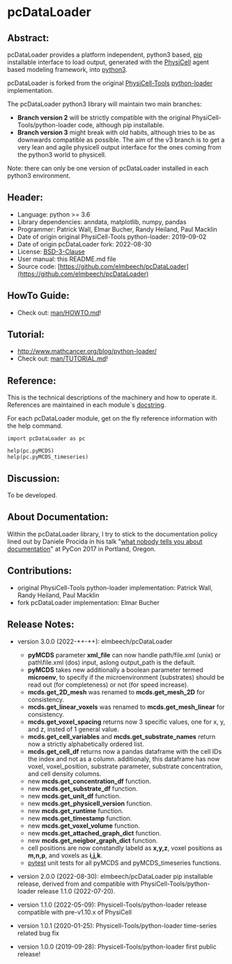 # pcDataLoader

## Abstract:
pcDataLoader provides a platform independent, python3 based, [pip](https://en.wikipedia.org/wiki/Pip_(package_manager)) installable interface
to load output, generated with the [PhysiCell](https://github.com/MathCancer/PhysiCell) agent based modeling framework,
into [python3](https://en.wikipedia.org/wiki/Python_(programming_language)).

pcDataLoader is forked from the original [PhysiCell-Tools](https://github.com/PhysiCell-Tools) [python-loader](https://github.com/PhysiCell-Tools/python-loader) implementation.

The pcDataLoader python3 library will maintain two main branches:

+ **Branch version 2** will be strictly compatible with the original PhysiCell-Tools/python-loader code, although pip installable.
+ **Branch version 3** might break with old habits, although tries to be as downwards compatible as possible.
  The aim of the v3 branch is to get a very lean and agile physicell output interface for the ones coming from the python3 world to physicell.

Note: there can only be one version of pcDataLoader installed in each python3 environment.


## Header:
+ Language: python >= 3.6
+ Library dependencies: anndata, matplotlib, numpy, pandas
+ Programmer: Patrick Wall, Elmar Bucher, Randy Heiland, Paul Macklin
+ Date of origin original PhysiCell-Tools python-loader: 2019-09-02
+ Date of origin pcDataLoader fork: 2022-08-30
+ License: [BSD-3-Clause](https://en.wikipedia.org/wiki/BSD_licenses)
+ User manual: this README.md file
+ Source code: [https://github.com/elmbeech/pcDataLoader](https://github.com/elmbeech/pcDataLoader)


## HowTo Guide:
+ Check out: [man/HOWTO.md](https://github.com/elmbeech/pcDataLoader/tree/master/man/HOWTO.md)!


## Tutorial:
+ http://www.mathcancer.org/blog/python-loader/
+ Check out: [man/TUTORIAL.md](https://github.com/elmbeech/pcDataLoader/tree/master/man/TUTORIAL.md)!


## Reference:
This is the technical descriptions of the machinery and how to operate it.
References are maintained in each module`s [docstring](https://en.wikipedia.org/wiki/Docstring).

For each pcDataLoader module, get on the fly reference information with the help command.
```python3
import pcDataLoader as pc

help(pc.pyMCDS)
help(pc.pyMCDS_timeseries)
```


## Discussion:
To be developed.


## About Documentation:
Within the pcDataLoader library, I try to stick to the documentation policy lined out by Daniele Procida in his talk "[what nobody tells you about documentation](https://www.youtube.com/watch?v=azf6yzuJt54)" at PyCon 2017 in Portland, Oregon.


## Contributions:
+ original PhysiCell-Tools python-loader implementation: Patrick Wall, Randy Heiland, Paul Macklin
+ fork pcDataLoader implementation: Elmar Bucher


## Release Notes:
+ version 3.0.0 (2022-++-++): elmbeech/pcDataLoader
    + **pyMCDS** parameter **xml_file** can now handle path/file.xml (unix) or path\file.xml (dos) input, aslong output_path is the default.
    + **pyMCDS** takes new additionally a boolean parameter termed **microenv**, to specify if the microenvironment (substrates) should be read out (for completeness) or not (for speed increase).
    + **mcds.get_2D_mesh** was renamed to **mcds.get_mesh_2D** for consistency.
    + **mcds.get_linear_voxels** was renamed to **mcds.get_mesh_linear** for consistency.
    + **mcds.get_voxel_spacing** returns now 3 specific values, one for x, y, and z, insted of 1 general value.
    + **mcds.get_cell_variables** and **mcds.get_substrate_names** return now a strictly alphabetically ordered list.
    + **mcds.get_cell_df** returns now a pandas dataframe with the cell IDs the index and not as a column.
      additionaly, this dataframe has now voxel, voxel_position, substrate parameter, substrate concentration, and cell density columns.
    + new **mcds.get_concentration_df** function.
    + new **mcds.get_substrate_df** function.
    + new **mcds.get_unit_df** function.
    + new **mcds.get_physicell_version** function.
    + new **mcds.get_runtime** function.
    + new **mcds.get_timestamp** function.
    + new **mcds.get_voxel_volume** function.
    + new **mcds.get_attached_graph_dict** function.
    + new **mcds.get_neigbor_graph_dict** function.
    + cell positions are now constandly labeld as **x,y,z**, voxel positions as **m,n,p**, and voxels as **i,j,k**.
    + [pytest](https://en.wikipedia.org/wiki/Pytest) unit tests for all pyMCDS and pyMCDS_timeseries functions.

+ version 2.0.0 (2022-08-30): elmbeech/pcDataLoader pip installable release, derived from and compatible with PhysiCell-Tools/python-loader release 1.1.0 (2022-07-20).
+ version 1.1.0 (2022-05-09): Physicell-Tools/python-loader release compatible with pre-v1.10.x of PhysiCell
+ version 1.0.1 (2020-01-25): Physicell-Tools/python-loader time-series related bug fix
+ version 1.0.0 (2019-09-28): Physicell-Tools/python-loader first public release!
